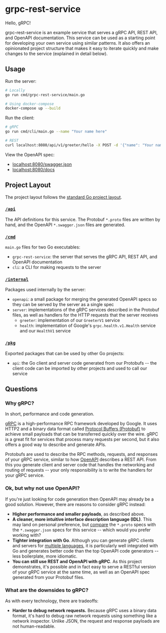 # grpc-rest-service

Hello, gRPC!

grpc-rest-service is an example service that serves a gRPC API, REST API, and OpenAPI documentation. This service can be used as a starting point for developing your own service using similar patterns. It also offers an opinionated project structure that makes it easy to iterate quickly and make changes to the service (explained in detail below).

## Usage

Run the server:

```sh
# Locally
go run cmd/grpc-rest-service/main.go

# Using docker-compose
docker-compose up --build
```

Run the client:

```sh
# gRPC
go run cmd/cli/main.go --name "Your name here"

# REST
curl localhost:8080/api/v1/greeter/hello -X POST -d '{"name": "Your name here"}'
```

View the OpenAPI spec:

- [localhost:8080/swagger.json](localhost:8080/swagger.json)
- [localhost:8080/docs](localhost:8080/docs)

## Project Layout

The project layout follows the [standard Go project layout](https://github.com/golang-standards/project-layout).

### [`/api`](/api)

The API definitions for this service. The Protobuf `*.proto` files are written by hand, and the OpenAPI `*.swagger.json` files are generated.

### [`/cmd`](/cmd)

`main.go` files for two Go executables:

- `grpc-rest-service`: the server that serves the gRPC API, REST API, and OpenAPI documentation
- `cli`: a CLI for making requests to the server

### [`/internal`](/internal)

Packages used internally by the server:

- `openapi`: a small package for merging the generated OpenAPI specs so they can be served by the server as a single spec
- `server`: implementations of the gRPC services described in the Protobuf files, as well as handlers for the HTTP requests that the server receives
  - `greeter`: implementation of our `GreeterV1` service
  - `health`: implementation of Google's `grpc.health.v1.Health` service and our `HealthV1` service

### [`/pkg`](/pkg)

Exported packages that can be used by other Go projects:

- `api`: the Go client and server code generated from our Protobufs -- the client code can be imported by other projects and used to call our service

## Questions

### Why gRPC?

In short, performance and code generation.

[gRPC](https://grpc.io/) is a high-performance RPC framework developed by Google. It uses HTTP2 and a binary data format called [Protocol Buffers (Protobuf)](https://developers.google.com/protocol-buffers) to achieve small payloads that can be transferred quickly over the wire. gRPC is a great fit for services that process many requests per second, but it also offers a good way to describe and generate APIs.

Protobufs are used to describe the RPC methods, requests, and responses of your gRPC service, similar to how [OpenAPI](https://swagger.io/docs/specification/about/) describes a REST API. From this you generate client and server code that handles the networking and routing of requests -- your only responsibility is to write the handlers for your gRPC service.

### Ok, but why not use OpenAPI?

If you're just looking for code generation then OpenAPI may already be a good solution. However, there are reasons to consider gRPC instead:

- **Higher performance and smaller payloads**, as described above.
- **A cleaner, more intuitive interface description language (IDL)**. This may land on personal preference, but [compare](tree/master/api) the `*.proto` specs with the `*.swagger.json` specs for this service -- which would you prefer working with?
- **Tighter integration with Go**. Although you can generate gRPC clients and servers for [multiple languages](https://grpc.io/docs/), it is particularly well integrated with Go and generates better code than the top OpenAPI code generators -- less boilerplate, more idiomatic.
- **You can still use REST and OpenAPI with gRPC**. As this project demonstrates, it's possible and in fact easy to serve a RESTful version of your gRPC service at the same time, as well as an OpenAPI spec generated from your Protobuf files.

### What are the downsides to gRPC?

As with every technology, there are tradeoffs:

- **Harder to debug network requests.** Because gRPC uses a binary data format, it's hard to debug raw network requests using something like a network inspector. Unlike JSON, the request and response payloads are not human-readable.

